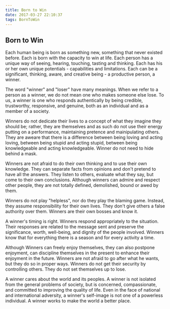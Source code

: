```yaml
---
title: Born to Win
date: 2017-03-27 22:10:37
tags: BornToWin
---
```


## Born to Win

Each human being is born as something new, something that never existed before. Each is born with the capacity to win at life. Each person has a unique way of seeing, hearing, touching, tasting and thinking. Each has his or her own unique potentials - capabilities and limitations. Each can be a significant, thinking, aware, and creative being - a productive person, a winner.

The word "winner" and "loser" have many meanings. When we refer to a person as a winner, we do not mean one who makes someone else lose. To us, a winner is one who responds authentically by being credible, trustworthy, responsive, and genuine, both as an individual and as a member of a society.

Winners do not dedicate their lives to a concept of what they imagine they should be; rather, they are themselves and as such do not use their energy putting on a performance, maintaining pretence and mainipulating others. They are aweare that there is a difference between being loving and acting loving, between being stupid and acting stupid, between being knowledgeable and acting knowledgeable. Winner do not need to hide behind a mask.

Winners are not afraid to do their own thinking and to use their own knowledge. They can separate facts from opinions and don't pretend to have all the answers. They listen to others, evaluate what they say, but come to their own conclusions. Although winners can admire and respect other people, they are not totally defined, demolished, bound or awed by them.

Winners do not play "helpless", nor do they play the blaming game. Instead, they assume responsibility for their own lives. They don't give others a false authority over them. Winners are their own bosses and know it.

A winner's timing is right. Winners respond appropriately to the situation. Their responses are related to the message sent and preserve the significance, worth, well-being, and dignity of the people involved. Winners know that for everything there is a season and for every activity a time.

Although Winners can freely enjoy themselves, they can also postpone enjoyment, can discipline themselves in the present to enhance their enjoyment in the future. Winners are not afraid to go after what he wants, but they do so in proper ways. Winners do not get their security by controlling others. They do not set themselves up to lose.

A winner cares about the world and its peoples. A winner is not isolated from the general problems of society, but is concerned, compassionate, and committed to improving the quality of life. Even in the face of national and international adversity, a winner's self-image is not one of a powerless individual. A winner works to make the world a better place.
